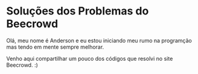 # Soluções dos Problemas do Beecrowd

Olá, meu nome é Anderson e eu estou iniciando meu rumo na programção mas tendo em mente sempre melhorar.

Venho aqui compartilhar um pouco dos códigos que resolvi no site Beecrowd. :)
